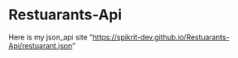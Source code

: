 # Restuarants-Api
Here is my json_api site "https://spikrit-dev.github.io/Restuarants-Api/restuarant.json"
